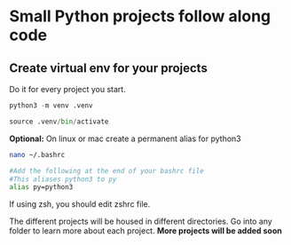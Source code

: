 # Small Python projects follow along code

## Create virtual env for your projects

Do it for every project you start.

```py
python3 -m venv .venv

source .venv/bin/activate
```

**Optional:** On linux or mac create a permanent alias for python3

```bash
nano ~/.bashrc

#Add the following at the end of your bashrc file
#This aliases python3 to py
alias py=python3

```

If using zsh, you should edit zshrc file.

The different projects will be housed in different directories. Go into any folder to learn more about each project. **More projects will be added soon**
